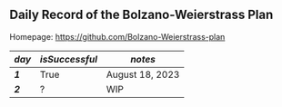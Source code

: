 ## Daily Record of the Bolzano-Weierstrass Plan

Homepage: https://github.com/Bolzano-Weierstrass-plan

| ***day*** | ***isSuccessful*** | ***notes*** |
| ---- | ---- | ---- |
| ***1*** | True | August 18, 2023 |
| ***2*** | ? | WIP |
